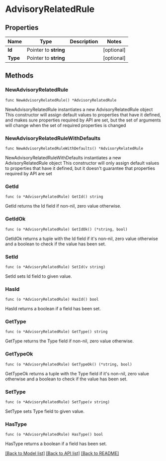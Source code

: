 # AdvisoryRelatedRule

## Properties

Name | Type | Description | Notes
------------ | ------------- | ------------- | -------------
**Id** | Pointer to **string** |  | [optional] 
**Type** | Pointer to **string** |  | [optional] 

## Methods

### NewAdvisoryRelatedRule

`func NewAdvisoryRelatedRule() *AdvisoryRelatedRule`

NewAdvisoryRelatedRule instantiates a new AdvisoryRelatedRule object
This constructor will assign default values to properties that have it defined,
and makes sure properties required by API are set, but the set of arguments
will change when the set of required properties is changed

### NewAdvisoryRelatedRuleWithDefaults

`func NewAdvisoryRelatedRuleWithDefaults() *AdvisoryRelatedRule`

NewAdvisoryRelatedRuleWithDefaults instantiates a new AdvisoryRelatedRule object
This constructor will only assign default values to properties that have it defined,
but it doesn't guarantee that properties required by API are set

### GetId

`func (o *AdvisoryRelatedRule) GetId() string`

GetId returns the Id field if non-nil, zero value otherwise.

### GetIdOk

`func (o *AdvisoryRelatedRule) GetIdOk() (*string, bool)`

GetIdOk returns a tuple with the Id field if it's non-nil, zero value otherwise
and a boolean to check if the value has been set.

### SetId

`func (o *AdvisoryRelatedRule) SetId(v string)`

SetId sets Id field to given value.

### HasId

`func (o *AdvisoryRelatedRule) HasId() bool`

HasId returns a boolean if a field has been set.

### GetType

`func (o *AdvisoryRelatedRule) GetType() string`

GetType returns the Type field if non-nil, zero value otherwise.

### GetTypeOk

`func (o *AdvisoryRelatedRule) GetTypeOk() (*string, bool)`

GetTypeOk returns a tuple with the Type field if it's non-nil, zero value otherwise
and a boolean to check if the value has been set.

### SetType

`func (o *AdvisoryRelatedRule) SetType(v string)`

SetType sets Type field to given value.

### HasType

`func (o *AdvisoryRelatedRule) HasType() bool`

HasType returns a boolean if a field has been set.


[[Back to Model list]](../README.md#documentation-for-models) [[Back to API list]](../README.md#documentation-for-api-endpoints) [[Back to README]](../README.md)


